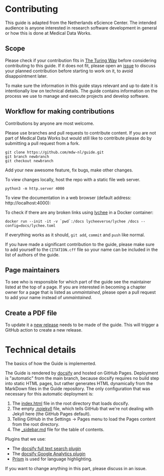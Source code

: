 # Contributing

This guide is adapted from the Netherlands eScience Center. The intended audience is anyone interested in research software development in general or how this is done at Medical Data Works.

## Scope

Please check if your contribution fits in
[The Turing Way](https://github.com/the-turing-way/the-turing-way)
before considering contributing to this guide.
If it does not fit, please open an [issue](https://github.com/mdw-nl/guide/issues)
to discuss your planned contribution before starting to work on it, to avoid
disappointment later.

To make sure the information in this guide stays relevant and  up to date it is intentionally low on technical details. The guide contains information on the process we use to manage and execute projects and develop software.

## Workflow for making contributions

Contributions by anyone are most welcome.

Please use branches and pull requests to contribute content. If you are not part of Medical Data Works but would still like to contribute please do by submitting a pull request from a fork.

```shell
git clone https://github.com/mdw-nl/guide.git
git branch newbranch
git checkout newbranch
```

Add your new awesome feature, fix bugs, make other changes.

To view changes locally, host the repo with a static file web server.

```shell
python3 -m http.server 4000
```

To view the documentation in a web browser (default address: http://localhost:4000):

To check if there are any broken links using [lychee](https://github.com/lycheeverse/lychee) in a Docker container:

```shell
docker run --init -it -v `pwd`:/docs lycheeverse/lychee /docs --config=docs/lychee.toml
```

If everything works as it should, ``git add``, ``commit`` and ``push`` like normal.

If you have made a significant contribution to the guide, please make sure to add yourself to the `CITATION.cff` file so your name can be included in the list of authors of the guide.

## Page maintainers

To see who is responsible for which part of the guide see the maintainer listed at the top of a page.
If you are interested in becoming a chapter owner for a page that is listed as *unmaintained*, please open a pull request to add your name instead of *unmaintained*.

## Create a PDF file

To update it a [new release](https://github.com/mdw-nl/guide/releases) needs to be made of the guide. This will trigger a GitHub action to create a new release.

# Technical details

The basics of how the Guide is implemented.

The Guide is rendered by [docsify](https://docsify.js.org) and hosted on GitHub Pages.
Deployment is "automatic" from the main branch, because docsify requires no build step into static HTML pages, but rather generates HTML dynamically from the MarkDown files in the Guide repository.
The only configuration that was necessary for this automatic deployment is:
1. The [index.html](https://github.com/mdw-nl/guide/blob/main/index.html) file in the root directory that loads docsify.
2. The empty [.nojekyll](https://github.com/mdw-nl/guide/blob/main/.nojekyll) file, which tells GitHub that we're not dealing with Jekyll here (the GitHub Pages default).
3. Telling GitHub in the Settings -> Pages menu to load the Pages content from the root directory.
4. The [_sidebar.md](https://github.com/mdw-nl/guide/blob/main/_sidebar.md) file for the table of contents.

Plugins that we use:
- The [docsify full text search plugin](https://docsify.js.org/#/plugins?id=full-text-search)
- The [docsify Google Analytics plugin](https://docsify.js.org/#/plugins?id=google-analytics)
- [Prism](https://docsify.js.org/#/language-highlight) is used for language highlighting.

If you want to change anything in this part, please discuss in an issue.
